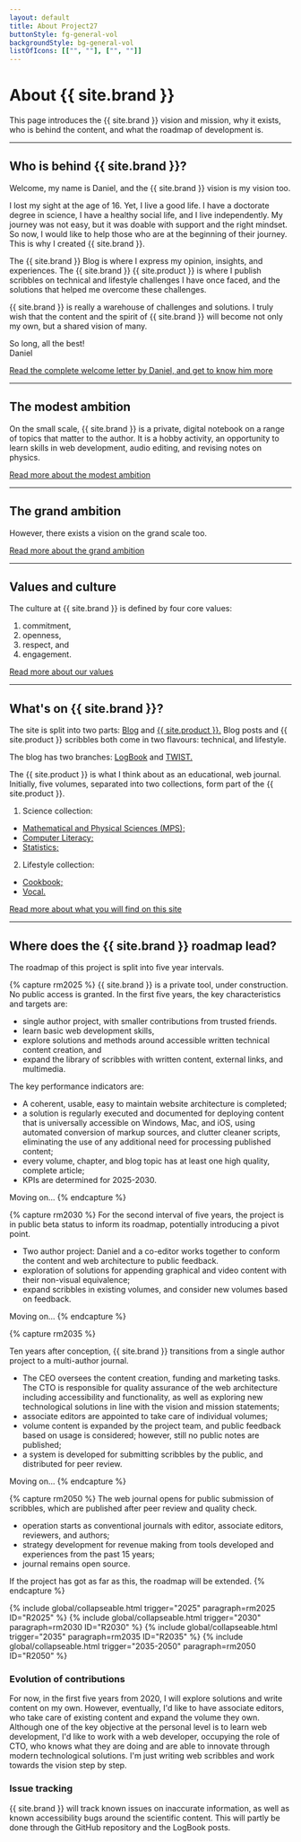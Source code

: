 ```yaml
---
layout: default
title: About Project27
buttonStyle: fg-general-vol
backgroundStyle: bg-general-vol
listOfIcons: [["", ""], ["", ""]]
---
```

# About {{ site.brand }}

This page introduces the {{ site.brand }} vision and mission, why it exists, who is behind the content, and what the roadmap of development is.

---

## Who is behind {{ site.brand }}?

Welcome, my name is Daniel, and the {{ site.brand }} vision is my vision too. 

I lost my sight at the age of 16. Yet, I live a good life.
I have a doctorate degree in science, I have a healthy social life, and I live independently.
My journey was not easy, but it was doable with support and the right mindset.
So now, I would like to help those who are at the beginning of their journey.
This is why I created {{ site.brand }}.

The {{ site.brand }} Blog is where I express my opinion, insights, and experiences.
The {{ site.brand }} {{ site.product }} is where I publish scribbles on technical and lifestyle challenges I have once faced, and the solutions that helped me overcome these challenges.

{{ site.brand }} is really a warehouse of challenges and solutions.
I truly wish that the content and the spirit of {{ site.brand }} will become not only my own, but a shared vision of many.

So long, all the best!  
Daniel

[Read the complete welcome letter by Daniel, and get to know him more](./author.html)

---

## The modest ambition

On the small scale, {{ site.brand }} is a private, digital notebook on a range of topics that matter to the author. It is a hobby activity, an opportunity to learn skills in web development, audio editing, and revising notes on physics.

[Read more about the modest ambition](./modest.html)

---

## The grand ambition

However, there exists a vision on the grand scale too.

[Read more about the grand ambition](./grand.html)

---

## Values and culture

The culture at {{ site.brand }} is defined by four core values:

1. commitment,
2. openness,
3. respect, and
4. engagement.

[Read more about our values](./values.html)

---

## What's on {{ site.brand }}?

The site is split into two parts: [Blog](./blog/index.html) and [{{ site.product }}.](./guide/index.html)
Blog posts and {{ site.product }} scribbles both come in two flavours: technical, and lifestyle. 

The blog has two branches: [LogBook](./blog/logbook/index.html) and [TWIST.](./blog/twist/index.html)

The {{ site.product }} is what I think about as an educational, web journal.
Initially, five volumes, separated into two collections, form part of the {{ site.product }}.

1. Science collection:
 * [Mathematical and Physical Sciences (MPS);](./guide/MPS/index.html)
 * [Computer Literacy;](./guide/CL/index.html)
 * [Statistics;](./guide/statistics/index.html)
2. Lifestyle collection:
 * [Cookbook;](./guide/cookbook/index.html)
 * [Vocal.](./guide/vocal/index.html)

[Read more about what you will find on this site](./content.html)

---

## Where does the {{ site.brand }} roadmap lead?

The roadmap of this project is split into five year intervals.

{% capture rm2025 %}
 {{ site.brand }} is a private tool, under construction.
 No public access is granted.
 In the first five years, the key characteristics and targets are:
</p>
<ul>
<li>single author project, with smaller contributions from trusted friends.</li>
<li>learn basic web development skills,</li>
<li>explore solutions and methods around accessible written technical content creation, and</li>
<li>expand the library of scribbles with written content, external links, and multimedia.</li>
</ul>
<p>
The key performance indicators are:
</p>
<ul>
<li>A coherent, usable, easy to maintain website architecture is completed;</li>
<li>a solution is regularly executed and documented for deploying content that is universally accessible on Windows, Mac, and iOS, using automated conversion of markup sources, and clutter cleaner scripts, eliminating the use of any additional need for processing published content;</li>
<li>every volume, chapter, and blog topic has at least one high quality, complete article;</li>
<li>KPIs are determined for 2025-2030.</li>
</ul>
<p>Moving on...
{% endcapture %}

{% capture rm2030 %}
For the second interval of five years, the project is in public beta status to inform its roadmap, potentially introducing a pivot point.
</p>
<ul>
<li>Two author project: Daniel and a co-editor works together to conform the content and web architecture to public feedback.</li>
<li>exploration of solutions for appending graphical and video content with their non-visual equivalence;</li>
<li>expand scribbles in existing volumes, and consider new volumes based on feedback.</li>
</ul><p>
Moving on...
{% endcapture %}

{% capture rm2035 %}

Ten years after conception, {{ site.brand }} transitions from a single author project to a multi-author journal. 
</p>
<ul>
<li>The CEO oversees the content creation, funding and marketing tasks. The CTO is responsible for quality assurance of the web architecture including accessibility and functionality, as well as exploring new technological solutions in line with the vision and mission statements;</li>
<li>associate editors are appointed to take care of individual volumes;</li>
<li>volume content is expanded by the project team, and public feedback based on usage is considered; however, still no public notes are published;</li>
<li>a system is developed for submitting scribbles by the public, and distributed for peer review.</li>
</ul><p>
Moving on...
{% endcapture %}

{% capture rm2050 %}
The web journal opens for public submission of scribbles, which are published after peer review and quality check.
</p>
<ul>
<li>operation starts as conventional journals with editor, associate editors, reviewers, and authors;</li>
<li>strategy development for revenue making from tools developed and experiences from the past 15 years;</li>
<li>journal remains open source.</li>
</ul><p>
If the project has got as far as this, the roadmap will be extended.
{% endcapture %}

{% include global/collapseable.html trigger="2025" paragraph=rm2025 ID="R2025" %}
{% include global/collapseable.html trigger="2030" paragraph=rm2030 ID="R2030" %}
{% include global/collapseable.html trigger="2035" paragraph=rm2035 ID="R2035" %}
{% include global/collapseable.html trigger="2035-2050" paragraph=rm2050 ID="R2050" %}

### Evolution of contributions

For now, in the first five years from 2020, I will explore solutions and write content  on my own.
However, eventually, I'd like to have associate editors, who take care of existing content and expand the volume they own.
Although one of the key objective at the personal level is to learn web development, I'd like to work with a web developer, occupying the role of CTO, who knows what they are doing and are able to innovate through modern technological solutions.
I'm just writing web scribbles and work towards the vision step by step. 

### Issue tracking

{{ site.brand }} will track known issues on inaccurate information, as well as known accessibility bugs around the scientific content.
This will partly be done through the GitHub repository and the LogBook posts.
